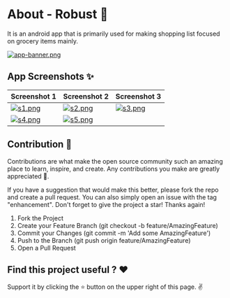 # About - Robust 🌟
It is an android app that is primarily used for making shopping list focused on grocery items mainly.

[![app-banner.png](https://i.postimg.cc/przTsjmr/app-banner.png)](https://postimg.cc/D4fnZ8d3)

## App Screenshots ✨
| Screenshot 1 | Screenshot 2 | Screenshot 3 |
| ------------ | ------------ | ------------ |
| [![s1.png](https://i.postimg.cc/Kvbt3PpR/s1.png)](https://postimg.cc/dDWhzyYY) | [![s2.png](https://i.postimg.cc/c4TtKV8b/s2.png)](https://postimg.cc/jLwSm3cH) | [![s3.png](https://i.postimg.cc/0jnjwwrw/s3.png)](https://postimg.cc/JHyRwtNr) |
| [![s4.png](https://i.postimg.cc/PrNT4cRc/s4.png)](https://postimg.cc/Tp8z2kGq) |  [![s5.png](https://i.postimg.cc/DytkczsJ/s5.png)](https://postimg.cc/crMbx0F0) |

## Contribution 🤝

Contributions are what make the open source community such an amazing place to learn, inspire, and
create. Any contributions you make are greatly appreciated 💛.

If you have a suggestion that would make this better, please fork the repo and create a pull
request. You can also simply open an issue with the tag "enhancement". Don't forget to give the
project a star! Thanks again!

<ol>
    <li>Fork the Project</li>
    <li>Create your Feature Branch (git checkout -b feature/AmazingFeature)</li>
    <li>Commit your Changes (git commit -m 'Add some AmazingFeature')</li>
    <li>Push to the Branch (git push origin feature/AmazingFeature)</li>
    <li>Open a Pull Request</li>
</ol>

## Find this project useful ? ❤️
Support it by clicking the ⭐️ button on the upper right of this page. ✌️